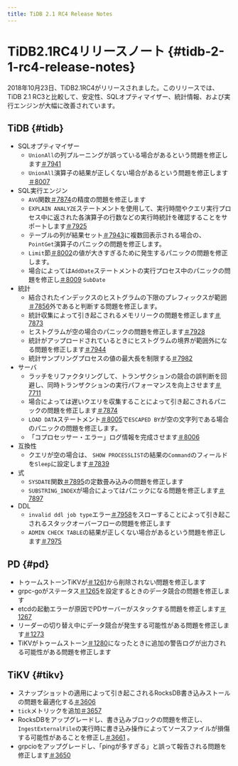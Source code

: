 ```yaml
---
title: TiDB 2.1 RC4 Release Notes
---
```


# TiDB2.1RC4リリースノート {#tidb-2-1-rc4-release-notes}

2018年10月23日、TiDB2.1RC4がリリースされました。このリリースでは、TiDB 2.1 RC3と比較して、安定性、SQLオプティマイザー、統計情報、および実行エンジンが大幅に改善されています。

## TiDB {#tidb}

-   SQLオプティマイザー
    -   `UnionAll`の列プルーニングが誤っている場合があるという問題を修正します[＃7941](https://github.com/pingcap/tidb/pull/7941)
    -   `UnionAll`演算子の結果が正しくない場合があるという問題を修正します[＃8007](https://github.com/pingcap/tidb/pull/8007)
-   SQL実行エンジン
    -   `AVG`関数[＃7874](https://github.com/pingcap/tidb/pull/7874)の精度の問題を修正します
    -   `EXPLAIN ANALYZE`ステートメントを使用して、実行時間やクエリ実行プロセス中に返された各演算子の行数などの実行時統計を確認することをサポートします[＃7925](https://github.com/pingcap/tidb/pull/7925)
    -   テーブルの列が結果セット[＃7943](https://github.com/pingcap/tidb/pull/7943)に複数回表示される場合の、 `PointGet`演算子のパニックの問題を修正します。
    -   `Limit`節[＃8002](https://github.com/pingcap/tidb/pull/8002)の値が大きすぎるために発生するパニックの問題を修正します。
    -   場合によっては`AddDate`ステートメントの実行プロセス中のパニックの問題を修正し[＃8009](https://github.com/pingcap/tidb/pull/8009) `SubDate`
-   統計
    -   結合されたインデックスのヒストグラムの下限のプレフィックスが範囲[＃7856](https://github.com/pingcap/tidb/pull/7856)外であると判断する問題を修正します。
    -   統計収集によって引き起こされるメモリリークの問題を修正します[＃7873](https://github.com/pingcap/tidb/pull/7873)
    -   ヒストグラムが空の場合のパニックの問題を修正します[＃7928](https://github.com/pingcap/tidb/pull/7928)
    -   統計がアップロードされているときにヒストグラムの境界が範囲外になる問題を修正します[＃7944](https://github.com/pingcap/tidb/pull/7944)
    -   統計サンプリングプロセスの値の最大長を制限する[＃7982](https://github.com/pingcap/tidb/pull/7982)
-   サーバ
    -   ラッチをリファクタリングして、トランザクションの競合の誤判断を回避し、同時トランザクションの実行パフォーマンスを向上させます[＃7711](https://github.com/pingcap/tidb/pull/7711)
    -   場合によっては遅いクエリを収集することによって引き起こされるパニックの問題を修正します[＃7874](https://github.com/pingcap/tidb/pull/7847)
    -   `LOAD DATA`ステートメント[＃8005](https://github.com/pingcap/tidb/pull/8005)で`ESCAPED BY`が空の文字列である場合のパニックの問題を修正します。
    -   「コプロセッサー・エラー」ログ情報を完成させます[＃8006](https://github.com/pingcap/tidb/pull/8006)
-   互換性
    -   クエリが空の場合は、 `SHOW PROCESSLIST`の結果の`Command`のフィールドを`Sleep`に設定します[＃7839](https://github.com/pingcap/tidb/pull/7839)
-   式
    -   `SYSDATE`関数[＃7895](https://github.com/pingcap/tidb/pull/7895)の定数畳み込みの問題を修正します
    -   `SUBSTRING_INDEX`が場合によってはパニックになる問題を修正します[＃7897](https://github.com/pingcap/tidb/pull/7897)
-   DDL
    -   `invalid ddl job type`エラー[＃7958](https://github.com/pingcap/tidb/pull/7958)をスローすることによって引き起こされるスタックオーバーフローの問題を修正します
    -   `ADMIN CHECK TABLE`の結果が正しくない場合があるという問題を修正します[＃7975](https://github.com/pingcap/tidb/pull/7975)

## PD {#pd}

-   トゥームストーンTiKVが[＃1261](https://github.com/pingcap/pd/pull/1261)から削除されない問題を修正します
-   grpc-goがステータス[＃1265](https://github.com/pingcap/pd/pull/1265)を設定するときのデータ競合の問題を修正します
-   etcdの起動エラーが原因でPDサーバーがスタックする問題を修正します[＃1267](https://github.com/pingcap/pd/pull/1267)
-   リーダーの切り替え中にデータ競合が発生する可能性がある問題を修正します[＃1273](https://github.com/pingcap/pd/pull/1273)
-   TiKVがトゥームストーン[＃1280](https://github.com/pingcap/pd/pull/1273)になったときに追加の警告ログが出力される可能性がある問題を修正します

## TiKV {#tikv}

-   スナップショットの適用によって引き起こされるRocksDB書き込みストールの問題を最適化する[＃3606](https://github.com/tikv/tikv/pull/3606)
-   `tick`メトリックを追加[＃3657](https://github.com/tikv/tikv/pull/3657)
-   RocksDBをアップグレードし、書き込みブロックの問題を修正し、 `IngestExternalFile`の実行時に書き込み操作によってソースファイルが損傷する可能性があることを修正し[＃3661](https://github.com/tikv/tikv/pull/3661) 。
-   grpcioをアップグレードし、「pingが多すぎる」と誤って報告される問題を修正します[＃3650](https://github.com/tikv/tikv/pull/3650)
